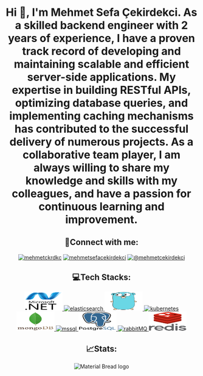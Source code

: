 <h1 align="center">Hi 👋, I'm Mehmet Sefa Çekirdekci. As a skilled backend engineer with 2 years of experience, I have a proven track record of developing and maintaining scalable and efficient server-side applications. 
My expertise in building RESTful APIs, optimizing database queries, and implementing caching mechanisms has contributed to the successful delivery of numerous projects. 
As a collaborative team player, I am always willing to share my knowledge and skills with my colleagues, and have a passion for continuous learning and improvement.</h1>

<h2 align="center">📲Connect with me:</h2>
<p align="center">
<a href="https://twitter.com/mehmetckrdkc" target="blank"><img align="center" src="https://raw.githubusercontent.com/rahuldkjain/github-profile-readme-generator/master/src/images/icons/Social/twitter.svg" alt="mehmetckrdkc" height="50" width="100" /></a>
<a href="https://linkedin.com/in/mehmetsefacekirdekci" target="blank"><img align="center" src="https://raw.githubusercontent.com/rahuldkjain/github-profile-readme-generator/master/src/images/icons/Social/linked-in-alt.svg" alt="mehmetsefacekirdekci" height="50" width="100" /></a>
<a href="https://medium.com/@mehmetcekirdekci" target="blank"><img align="center" src="https://raw.githubusercontent.com/rahuldkjain/github-profile-readme-generator/master/src/images/icons/Social/medium.svg" alt="@mehmetcekirdekci" height="50" width="100" /></a>
</p>

<h2 align="center">💻Tech Stacks:</h2>
<p align="center"> <a href="https://dotnet.microsoft.com/" target="_blank" rel="noreferrer"> <img src="https://raw.githubusercontent.com/devicons/devicon/master/icons/dot-net/dot-net-original-wordmark.svg" alt="dotnet" width="100" height="50"/> </a> <a href="https://www.elastic.co" target="_blank" rel="noreferrer"> <img src="https://www.vectorlogo.zone/logos/elastic/elastic-icon.svg" alt="elasticsearch" width="100" height="50"/> </a> <a href="https://golang.org" target="_blank" rel="noreferrer"> <img src="https://raw.githubusercontent.com/devicons/devicon/master/icons/go/go-original.svg" alt="go" width="100" height="50"/> </a> <a href="https://kubernetes.io" target="_blank" rel="noreferrer"> <img src="https://www.vectorlogo.zone/logos/kubernetes/kubernetes-icon.svg" alt="kubernetes" width="100" height="50"/> </a> <a href="https://www.mongodb.com/" target="_blank" rel="noreferrer"> <img src="https://raw.githubusercontent.com/devicons/devicon/master/icons/mongodb/mongodb-original-wordmark.svg" alt="mongodb" width="100" height="50"/> </a> <a href="https://www.microsoft.com/en-us/sql-server" target="_blank" rel="noreferrer"> <img src="https://www.svgrepo.com/show/303229/microsoft-sql-server-logo.svg" alt="mssql" width="100" height="50"/> </a> <a href="https://www.postgresql.org" target="_blank" rel="noreferrer"> <img src="https://raw.githubusercontent.com/devicons/devicon/master/icons/postgresql/postgresql-original-wordmark.svg" alt="postgresql" width="100" height="50"/> </a> <a href="https://www.rabbitmq.com" target="_blank" rel="noreferrer"> <img src="https://www.vectorlogo.zone/logos/rabbitmq/rabbitmq-icon.svg" alt="rabbitMQ" width="100" height="50"/> </a> <a href="https://redis.io" target="_blank" rel="noreferrer"> <img src="https://raw.githubusercontent.com/devicons/devicon/master/icons/redis/redis-original-wordmark.svg" alt="redis" width="100" height=50"/> </a> </p>

<h2 align="center">📈Stats:</h2>
<p align="center">
    <img width="500" src="https://github-readme-stats.vercel.app/api?username=mehmetcekirdekci&count_private=true" alt="Material Bread logo">
</p>
